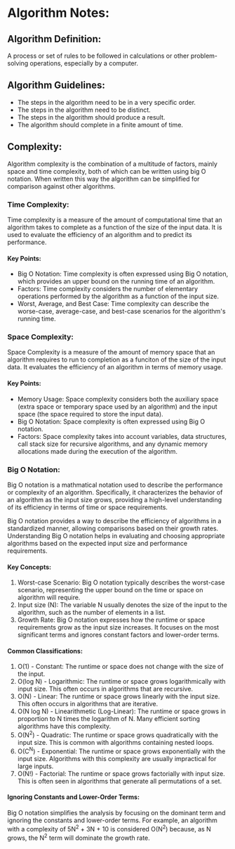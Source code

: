 # Algorithm Notes:

## Algorithm Definition:
A process or set of rules to be followed in calculations or other problem-solving operations, especially by a computer.

## Algorithm Guidelines:
- The steps in the algorithm need to be in a very specific order.
- The steps in the algorithm need to be distinct.
- The steps in the algorithm should produce a result.
- The algorithm should complete in a finite amount of time.

## Complexity:
Algorithm complexity is the combination of a multitude of factors, mainly space and time complexity, both of which can be written using big O notation.
When written this way the algorithm can be simplified for comparison against other algorithms.

### Time Complexity:
Time complexity is a measure of the amount of computational time that an algorithm takes to complete as a function of the size of the input data.
It is used to evaluate the efficiency of an algorithm and to predict its performance.

#### Key Points:
- Big O Notation: Time complexity is often expressed using Big O notation, which provides an upper bound on the running time of an algorithm.
- Factors: Time complexity considers the number of elementary operations performed by the algorithm as a function of the input size.
- Worst, Average, and Best Case: Time complexity can describe the worse-case, average-case, and best-case scenarios for the algorithm's running time.

### Space Complexity:
Space Complexity is a measure of the amount of memory space that an algorithm requires to run to completion as a funciton of the size of the input data.
It evaluates the efficiency of an algorithm in terms of memory usage.

#### Key Points:
- Memory Usage: Space complexity considers both the auxiliary space (extra space or temporary space used by an algorithm) and the input space (the space required to store the input data).
- Big O Notation: Space complexity is often expressed using Big O notation.
- Factors: Space complexity takes into account variables, data structures, call stack size for recursive algorithms, and any dynamic memory allocations made during the execution of the algorithm.

### Big O Notation:
Big O notation is a mathmatical notation used to describe the performance or complexity of an algorithm.
Specifically, it characterizes the behavior of an algorithm as the input size grows, providing a high-level understanding of its efficiency in terms of time or space requirements.

Big O notation provides a way to describe the efficiency of algorithms in a standardized manner, allowing comparisons based on their growth rates.
Understanding Big O notation helps in evaluating and choosing appropriate algorithms based on the expected input size and performance requirements.

#### Key Concepts:
1. Worst-case Scenario: Big O notation typically describes the worst-case scenario, representing the upper bound on the time or space on algorithm will require.
2. Input size (N): The variable N usually denotes the size of the input to the algorithm, such as the number of elements in a list.
3. Growth Rate: Big O notation expresses how the runtime or space requirements grow as the input size increases. It focuses on the most significant terms and ignores constant factors and lower-order terms.

#### Common Classifications:
1. O(1) - Constant: The runtime or space does not change with the size of the input.
2. O(log N) - Logarithmic: The runtime or space grows logarithmically with input size. This often occurs in algorithms that are recursive.
3. O(N) - Linear: The runtime or space grows linearly with the input size. This often occurs in algorithms that are iterative.
4. O(N log N) - Linearithmetic (Log-Linear): The runtime or space grows in proportion to N times the logarithm of N. Many efficient sorting algorithms have this complexity.
5. O(N<sup>2</sup>) - Quadratic: The runtime or space grows quadratically with the input size. This is common with algorithms containing nested loops.
6. O(C<sup>N</sup>) - Exponential: The runtime or space grows exponentially with the input size. Algorithms with this complexity are usually impractical for large inputs.
7. O(N!) - Factorial: The runtime or space grows factorially with input size. This is often seen in algorithms that generate all permutations of a set.

#### Ignoring Constants and Lower-Order Terms:
Big O notation simplifies the analysis by focusing on the dominant term and ignoring the constants and lower-order terms.
For example, an algorithm with a complexity of 5N<sup>2</sup> + 3N + 10 is considered O(N<sup>2</sup>) because, as N grows, the N<sup>2</sup> term will dominate the growth rate.

